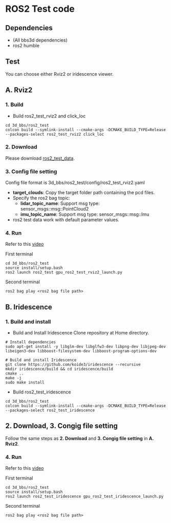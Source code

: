 # ROS2 Test code

## Dependencies
- (All bbs3d dependencies)
- ros2 humble

## Test
You can choose either Rviz2 or iridescence viewer.
## A. Rviz2
### 1. Build
- Build ros2_test_rviz2 and click_loc
```
cd 3d_bbs/ros2_test
colcon build --symlink-install --cmake-args -DCMAKE_BUILD_TYPE=Release --packages-select ros2_test_rviz2 click_loc
```

### 2. Download
Please download [ros2_test_data]().

### 3. Config file setting
Config file format is 3d_bbs/ros2_test/config/ros2_test_rviz2.yaml

-  **target_clouds**: Copy the target folder path containing the pcd files.
- Specify the ros2 bag topic:
  - **lidar_topic_name**: Support msg type: sensor_msgs::msg::PointCloud2
  - **imu_topic_name**: Support msg type: sensor_msgs::msg::Imu
- ros2 test data work with default parameter values.

### 4. Run
Refer to this [video]()

First terminal
```
cd 3d_bbs/ros2_test
source install/setup.bash
ros2 launch ros2_test gpu_ros2_test_rviz2_launch.py
```

Second terminal
```
ros2 bag play <ros2 bag file path>
```

## B. Iridescence
### 1. Build and install
- Build and Install Iridescence
Clone repository at Home directory.
```
# Install dependencies
sudo apt-get install -y libglm-dev libglfw3-dev libpng-dev libjpeg-dev libeigen3-dev libboost-filesystem-dev libboost-program-options-dev

# Build and install Iridescence
git clone https://github.com/koide3/iridescence --recursive
mkdir iridescence/build && cd iridescence/build
cmake ..
make -j
sudo make install
```

- Build ros2_test_iridescence
```
cd 3d_bbs/ros2_test
colcon build --symlink-install --cmake-args -DCMAKE_BUILD_TYPE=Release --packages-select ros2_test_iridescence
```

## 2. Download, 3. Congig file setting
Follow the same steps as **2. Download** and **3. Congig file setting** in **A. Rviz2**.
 
 ### 4. Run
Refer to this [video]()

First terminal
```
cd 3d_bbs/ros2_test
source install/setup.bash
ros2 launch ros2_test_iridescence gpu_ros2_test_iridescence_launch.py
```

Second terminal
```
ros2 bag play <ros2 bag file path>
```